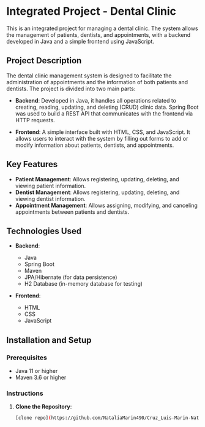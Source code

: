 # Integrated Project - Dental Clinic

This is an integrated project for managing a dental clinic. The system allows the management of patients, dentists, and appointments, with a backend developed in Java and a simple frontend using JavaScript.

## Project Description

The dental clinic management system is designed to facilitate the administration of appointments and the information of both patients and dentists. The project is divided into two main parts:

- **Backend**: Developed in Java, it handles all operations related to creating, reading, updating, and deleting (CRUD) clinic data. Spring Boot was used to build a REST API that communicates with the frontend via HTTP requests.

- **Frontend**: A simple interface built with HTML, CSS, and JavaScript. It allows users to interact with the system by filling out forms to add or modify information about patients, dentists, and appointments.

## Key Features

- **Patient Management**: Allows registering, updating, deleting, and viewing patient information.
- **Dentist Management**: Allows registering, updating, deleting, and viewing dentist information.
- **Appointment Management**: Allows assigning, modifying, and canceling appointments between patients and dentists.

## Technologies Used

- **Backend**: 
  - Java
  - Spring Boot
  - Maven
  - JPA/Hibernate (for data persistence)
  - H2 Database (in-memory database for testing)

- **Frontend**:
  - HTML
  - CSS
  - JavaScript

## Installation and Setup

### Prerequisites

- Java 11 or higher
- Maven 3.6 or higher

### Instructions

1. **Clone the Repository**:

   ```bash
   [clone repo](https://github.com/NataliaMarin490/Cruz_Luis-Marin-Natalia_Proyecto-integrador.git)
